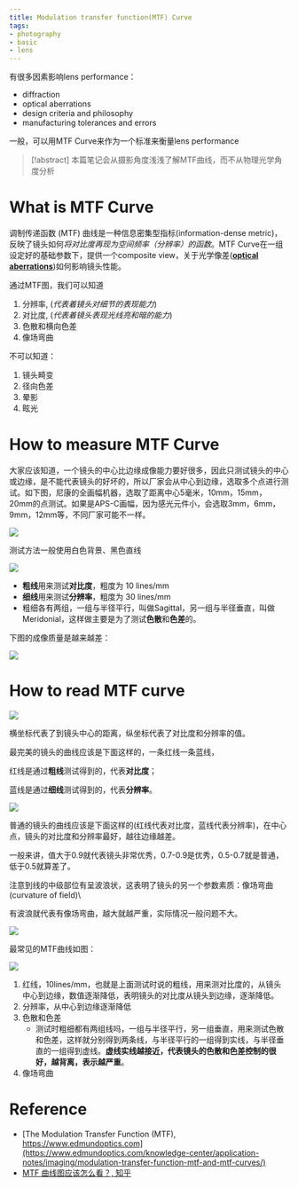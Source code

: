 ```yaml
---
title: Modulation transfer function(MTF) Curve
tags:
- photography
- basic
- lens
---
```


有很多因素影响lens performance：

* diffraction
* optical aberrations
* design criteria and philosophy
* manufacturing tolerances and errors

一般，可以用MTF Curve来作为一个标准来衡量lens performance

> [!abstract] 
> 本篇笔记会从摄影角度浅浅了解MTF曲线，而不从物理光学角度分析 

# What is MTF Curve


调制传递函数 (MTF) 曲线是一种信息密集型指标(information-dense metric)，反映了镜头如何*将对比度再现为空间频率（分辨率）的函数*。MTF Curve在一组设定好的基础参数下，提供一个composite view，关于光学像差([**optical aberrations**](physics/Optical/optical_abberation.md))如何影响镜头性能。

通过MTF图，我们可以知道

1. 分辨率, (*代表着镜头对细节的表现能力*)
2. 对比度, (*代表着镜头表现光线亮和暗的能力*)
3. 色散和横向色差
4. 像场弯曲

不可以知道：

1. 镜头畸变
2. 径向色差
3. 晕影
4. 眩光

# How to measure MTF Curve

大家应该知道，一个镜头的中心比边缘成像能力要好很多，因此只测试镜头的中心或边缘，是不能代表镜头的好坏的，所以厂家会从中心到边缘，选取多个点进行测试。如下图，尼康的全画幅机器，选取了距离中心5毫米，10mm，15mm，20mm的点测试。如果是APS-C画幅，因为感光元件小，会选取3mm，6mm，9mm，12mm等，不同厂家可能不一样。

![](photography/Basic/attachments/Pasted%20image%2020230424143258.png)

测试方法一般使用白色背景、黑色直线

![](photography/Basic/attachments/Pasted%20image%2020230424143425.png)

* **粗线**用来测试**对比度**，粗度为 10 lines/mm
* **细线**用来测试**分辨率**，粗度为 30 lines/mm
* 粗细各有两组，一组与半径平行，叫做Sagittal，另一组与半径垂直，叫做Meridonial，这样做主要是为了测试**色散**和**色差**的。

下图的成像质量是越来越差：

![](photography/Basic/attachments/Pasted%20image%2020230424143543.png)

# How to read MTF curve

![](photography/Basic/attachments/Pasted%20image%2020230424143711.png)

横坐标代表了到镜头中心的距离，纵坐标代表了对比度和分辨率的值。

最完美的镜头的曲线应该是下面这样的，一条红线一条蓝线，

红线是通过**粗线**测试得到的，代表**对比度**；

蓝线是通过**细线**测试得到的，代表**分辨率**。

![](photography/Basic/attachments/Pasted%20image%2020230424143940.png)

普通的镜头的曲线应该是下面这样的(红线代表对比度，蓝线代表分辨率)，在中心点，镜头的对比度和分辨率最好，越往边缘越差。

一般来讲，值大于0.9就代表镜头非常优秀，0.7-0.9是优秀，0.5-0.7就是普通，低于0.5就算差了。

注意到线的中级部位有呈波浪状，这表明了镜头的另一个参数素质：像场弯曲(curvature of field)\

有波浪就代表有像场弯曲，越大就越严重，实际情况一般问题不大。

![](photography/Basic/attachments/Pasted%20image%2020230424144046.png)

最常见的MTF曲线如图：

![](photography/Basic/attachments/Pasted%20image%2020230424144112.png)

1. 红线，10lines/mm，也就是上面测试时说的粗线，用来测对比度的，从镜头中心到边缘，数值逐渐降低，表明镜头的对比度从镜头到边缘，逐渐降低。
2. 分辨率，从中心到边缘逐渐降低
3. 色散和色差
	* 测试时粗细都有两组线吗，一组与半径平行，另一组垂直，用来测试色散和色差，这样就分别得到两条线，与半径平行的一组得到实线，与半径垂直的一组得到虚线。**虚线实线越接近，代表镜头的色散和色差控制的很好，越背离，表示越严重**。
4. 像场弯曲

# Reference

* [The Modulation Transfer Function (MTF), https://www.edmundoptics.com](https://www.edmundoptics.com/knowledge-center/application-notes/imaging/modulation-transfer-function-mtf-and-mtf-curves/)
* [MTF 曲线图应该怎么看？, 知乎](https://www.zhihu.com/question/19713211)